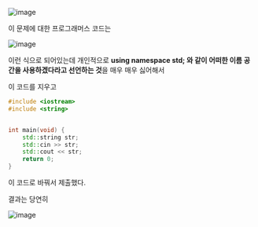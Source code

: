 ![image](https://github.com/Anjinhyoung/Cpp_Algorithm_Problem-Solving/assets/117788976/52c3f396-044b-4011-be81-e31f6e46d038)

이 문제에 대한 프로그래머스 코드는

![image](https://github.com/Anjinhyoung/Cpp_Algorithm_Problem-Solving/assets/117788976/a916a100-6c85-4578-a731-82371500017d)

이런 식으로 되어있는데 개인적으로 **using namespace std; 와 같이 어떠한 이름 공간을 사용하겠다라고 선언하는 것**을 매우 매우 싫어해서

이 코드를 지우고

```C++
#include <iostream>
#include <string>


int main(void) {
    std::string str;
    std::cin >> str;
    std::cout << str;
    return 0;
}
```

이 코드로 바꿔서 제출했다.

결과는 당연히

![image](https://github.com/Anjinhyoung/Cpp_Algorithm_Problem-Solving/assets/117788976/3032e8ef-8ac3-4365-8e99-415fca09421b)



